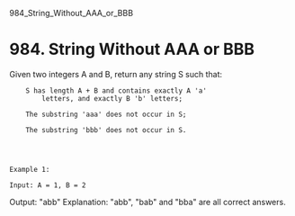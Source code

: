 984_String_Without_AAA_or_BBB
# 984. String Without AAA or BBB

Given two integers A and B, return any string
        S such that:

    
        S has length A + B and contains exactly A 'a'
            letters, and exactly B 'b' letters;
        
        The substring 'aaa' does not occur in S;
        
        The substring 'bbb' does not occur in S.
    

     

    Example 1:

    Input: A = 1, B = 2
Output: "abb"
Explanation: "abb", "bab" and "bba" are all correct answers.